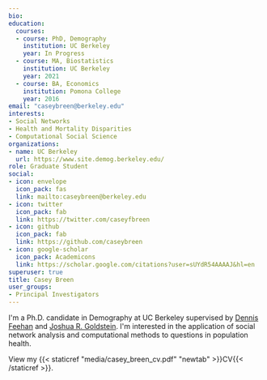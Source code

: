 ```yaml
---
bio: 
education:
  courses:
  - course: PhD, Demography
    institution: UC Berkeley
    year: In Progress
  - course: MA, Biostatistics
    institution: UC Berkeley 
    year: 2021
  - course: BA, Economics 
    institution: Pomona College
    year: 2016
email: "caseybreen@berkeley.edu"
interests:
- Social Networks
- Health and Mortality Disparities
- Computational Social Science
organizations:
- name: UC Berkeley
  url: https://www.site.demog.berkeley.edu/
role: Graduate Student
social:
- icon: envelope
  icon_pack: fas
  link: mailto:caseybreen@berkeley.edu
- icon: twitter
  icon_pack: fab
  link: https://twitter.com/caseyfbreen
- icon: github
  icon_pack: fab
  link: https://github.com/caseybreen
- icon: google-scholar
  icon_pack: Academicons
  link: https://scholar.google.com/citations?user=sUYdR54AAAAJ&hl=en
superuser: true
title: Casey Breen
user_groups:
- Principal Investigators
---
```


I'm a Ph.D. candidate in Demography at UC Berkeley supervised by [Dennis Feehan](https://dennisfeehan.org/) and [Joshua R. Goldstein](https://jrgoldstein.com/). I'm interested in the application of social network analysis and computational methods to questions in population health. 

View my {{< staticref "media/casey_breen_cv.pdf" "newtab" >}}CV{{< /staticref >}}.
